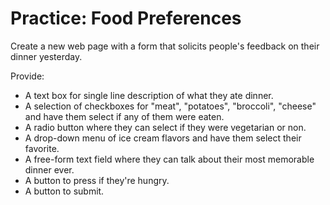 # Practice: Food Preferences
Create a new web page with a form that solicits people's feedback on their dinner yesterday.

Provide:
* A text box for single line description of what they ate dinner.
* A selection of checkboxes for "meat", "potatoes", "broccoli", "cheese" and have them select if any of them were eaten.
* A radio button where they can select if they were vegetarian or non.
* A drop-down menu of ice cream flavors and have them select their favorite.
* A free-form text field where they can talk about their most memorable dinner ever.
* A button to press if they're hungry.
* A button to submit.
